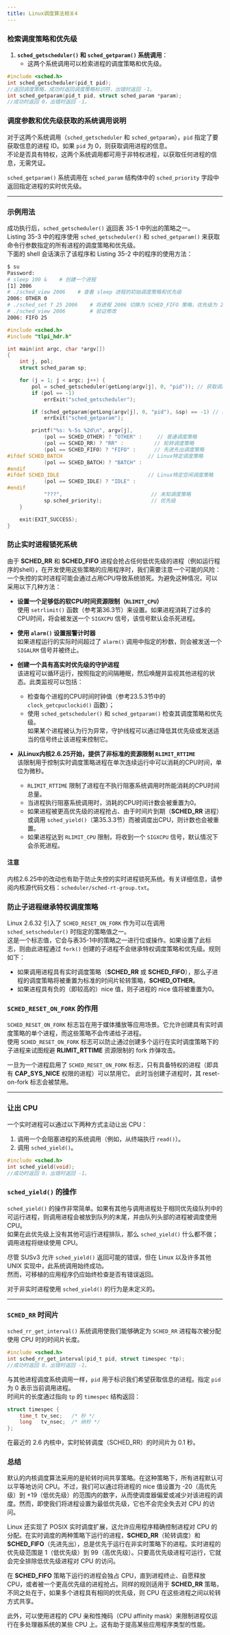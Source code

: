 ```yaml
---
title: Linux调度算法相关4
---
```


### 检索调度策略和优先级
1. **`sched_getscheduler()` 和 `sched_getparam()` 系统调用**：
   - 这两个系统调用可以检索进程的调度策略和优先级。

```c
#include <sched.h>
int sched_getscheduler(pid_t pid);
//返回调度策略，成功时返回调度策略标识符，出错时返回 -1。
int sched_getparam(pid_t pid, struct sched_param *param);
//成功时返回 0，出错时返回 -1。
```
### 调度参数和优先级获取的系统调用说明

对于这两个系统调用（`sched_getscheduler` 和 `sched_getparam`），`pid` 指定了要获取信息的进程 ID。如果 `pid` 为 0，则获取调用进程的信息。  
不论是否具有特权，这两个系统调用都可用于非特权进程，以获取任何进程的信息，无需凭证。

`sched_getparam()` 系统调用在 `sched_param` 结构体中的 `sched_priority` 字段中返回指定进程的实时优先级。

---

### 示例用法

成功执行后，`sched_getscheduler()` 返回表 35-1 中列出的策略之一。  
Listing 35-3 中的程序使用 `sched_getscheduler()` 和 `sched_getparam()` 来获取命令行参数指定的所有进程的调度策略和优先级。  
下面的 shell 会话演示了该程序和 Listing 35-2 中的程序的使用方法：

```bash
$ su  
Password:  
# sleep 100 &    # 创建一个进程
[1] 2006  
# ./sched_view 2006    # 查看 sleep 进程的初始调度策略和优先级
2006: OTHER 0  
# ./sched_set f 25 2006    # 将进程 2006 切换为 SCHED_FIFO 策略，优先级为 25
# ./sched_view 2006        # 验证修改
2006: FIFO 25  
```
```c
#include <sched.h>
#include "tlpi_hdr.h"

int main(int argc, char *argv[])
{
    int j, pol;
    struct sched_param sp;

    for (j = 1; j < argc; j++) {
        pol = sched_getscheduler(getLong(argv[j], 0, "pid")); // 获取调度策略
        if (pol == -1)
            errExit("sched_getscheduler");

        if (sched_getparam(getLong(argv[j], 0, "pid"), &sp) == -1) // 获取调度参数
            errExit("sched_getparam");

        printf("%s: %-5s %2d\n", argv[j],
            (pol == SCHED_OTHER) ? "OTHER" :     // 普通调度策略
            (pol == SCHED_RR) ? "RR" :          // 轮转调度策略
            (pol == SCHED_FIFO) ? "FIFO" :      // 先进先出调度策略
#ifdef SCHED_BATCH                            // Linux特定调度策略
            (pol == SCHED_BATCH) ? "BATCH" :
#endif
#ifdef SCHED_IDLE                             // Linux特定空闲调度策略
            (pol == SCHED_IDLE) ? "IDLE" :
#endif
            "???",                             // 未知调度策略
            sp.sched_priority);                // 优先级
    }

    exit(EXIT_SUCCESS);
}
```
### 防止实时进程锁死系统

由于 **SCHED_RR** 和 **SCHED_FIFO** 进程会抢占任何低优先级的进程（例如运行程序的shell），在开发使用这些策略的应用程序时，我们需要注意一个可能的风险：一个失控的实时进程可能会通过占用CPU导致系统锁死。为避免这种情况，可以采用以下几种方法：

- **设置一个足够低的软CPU时间资源限制（`RLIMIT_CPU`）**  
  使用 `setrlimit()` 函数（参考第36.3节）来设置。如果进程消耗了过多的CPU时间，将会被发送一个 `SIGXCPU` 信号，该信号默认会杀死进程。

- **使用 `alarm()` 设置报警计时器**  
  如果进程运行的实际时间超过了 `alarm()` 调用中指定的秒数，则会被发送一个 `SIGALRM` 信号并被终止。

- **创建一个具有高实时优先级的守护进程**  
  该进程可以循环运行，按照指定的间隔睡眠，然后唤醒并监视其他进程的状态。此类监视可以包括：  
  - 检查每个进程的CPU时间时钟值（参考23.5.3节中的 `clock_getcpuclockid()` 函数）；
  - 使用 `sched_getscheduler()` 和 `sched_getparam()` 检查其调度策略和优先级。  
  如果某个进程被认为行为异常，守护线程可以通过降低其优先级或发送适当的信号终止该进程来控制它。

- **从Linux内核2.6.25开始，提供了非标准的资源限制 `RLIMIT_RTTIME`**  
  该限制用于控制实时调度策略进程在单次连续运行中可以消耗的CPU时间，单位为微秒。  
  - `RLIMIT_RTTIME` 限制了进程在不执行阻塞系统调用时所能消耗的CPU时间总量。  
  - 当进程执行阻塞系统调用时，消耗的CPU时间计数会被重置为0。  
  - 如果进程被更高优先级的进程抢占、由于时间片到期（**SCHED_RR** 进程）或调用 `sched_yield()`（第35.3.3节）而被调度出CPU，则计数也会被重置。  
  - 如果进程达到 `RLIMIT_CPU` 限制，将收到一个 `SIGXCPU` 信号，默认情况下会杀死进程。

#### 注意
内核2.6.25中的改动也有助于防止失控的实时进程锁死系统。有关详细信息，请参阅内核源代码文档：`scheduler/sched-rt-group.txt`。

### 防止子进程继承特权调度策略
Linux 2.6.32 引入了 `SCHED_RESET_ON_FORK` 作为可以在调用 `sched_setscheduler()` 时指定的策略值之一。  
这是一个标志值，它会与表35-1中的策略之一进行位或操作。如果设置了此标志，则由此进程通过 `fork()` 创建的子进程不会继承特权调度策略和优先级。规则如下：

- 如果调用进程具有实时调度策略（**SCHED_RR** 或 **SCHED_FIFO**），那么子进程的调度策略将被重置为标准的时间片轮转策略，**SCHED_OTHER**。
- 如果进程具有负的（即较高的）nice 值，则子进程的 nice 值将被重置为0。

### `SCHED_RESET_ON_FORK` 的作用
`SCHED_RESET_ON_FORK` 标志旨在用于媒体播放等应用场景。它允许创建具有实时调度策略的单个进程，而这些策略不会传递给子进程。  
使用 `SCHED_RESET_ON_FORK` 标志可以防止通过创建多个运行在实时调度策略下的子进程来试图规避 **RLIMIT_RTTIME** 资源限制的 fork 炸弹攻击。

一旦为一个进程启用了 `SCHED_RESET_ON_FORK` 标志，只有具备特权的进程（即具有 **CAP_SYS_NICE** 权限的进程）可以禁用它。  此时当创建子进程时，其 reset-on-fork 标志会被禁用。

---

### 让出 CPU

一个实时进程可以通过以下两种方式主动让出 CPU：
1. 调用一个会阻塞进程的系统调用（例如，从终端执行 `read()`）。
2. 调用 `sched_yield()`。
```c
#include <sched.h>
int sched_yield(void);
//成功时返回 0，出错时返回 -1。
```
### `sched_yield()` 的操作

`sched_yield()` 的操作非常简单。如果有其他与调用进程处于相同优先级队列中的可运行进程，则调用进程会被放到队列的末尾，并由队列头部的进程被调度使用 CPU。  
如果在此优先级上没有其他可运行进程排队，那么 `sched_yield()` 什么都不做；调用进程将继续使用 CPU。

尽管 SUSv3 允许 `sched_yield()` 返回可能的错误，但在 Linux 以及许多其他 UNIX 实现中，此系统调用始终成功。  
然而，可移植的应用程序仍应始终检查是否有错误返回。

对于非实时进程使用 `sched_yield()` 的行为是未定义的。

---

### **`SCHED_RR` 时间片**

`sched_rr_get_interval()` 系统调用使我们能够确定为 `SCHED_RR` 进程每次被分配使用 CPU 时的时间片长度。
```c
#include <sched.h>
int sched_rr_get_interval(pid_t pid, struct timespec *tp);
//成功时返回 0，出错时返回 -1。
```
与其他进程调度系统调用一样，`pid` 用于标识我们希望获取信息的进程。指定 `pid` 为 0 表示当前调用进程。  
时间片的长度通过指向 `tp` 的 `timespec` 结构返回：

```c
struct timespec {
    time_t tv_sec;   /* 秒 */
    long   tv_nsec;  /* 纳秒 */
};
```
在最近的 2.6 内核中，实时轮转调度（SCHED_RR）的时间片为 0.1 秒。
### 总结

默认的内核调度算法采用的是轮转时间共享策略。在这种策略下，所有进程默认可以平等地访问 CPU。不过，我们可以通过将进程的 nice 值设置为 -20（高优先级）到 +19（低优先级）的范围内的数字，从而使调度器偏爱或减少对该进程的调度。然而，即使我们将进程设置为最低优先级，它也不会完全失去对 CPU 的访问。

Linux 还实现了 POSIX 实时调度扩展，这允许应用程序精确控制进程对 CPU 的分配。在实时调度的两种策略下运行的进程，**SCHED_RR**（轮转调度）和 **SCHED_FIFO**（先进先出），总是优先于运行在非实时策略下的进程。实时进程的优先级范围是 1（低优先级）到 99（高优先级）。只要高优先级进程可运行，它就会完全排除低优先级进程对 CPU 的访问。

在 **SCHED_FIFO** 策略下运行的进程会独占 CPU，直到进程终止、自愿释放 CPU，或者被一个更高优先级的进程抢占。同样的规则适用于 **SCHED_RR** 策略，不同之处在于，如果多个进程具有相同的优先级，则 CPU 在这些进程之间以轮转方式共享。

此外，可以使用进程的 CPU 亲和性掩码（CPU affinity mask）来限制进程仅运行在多处理器系统的某些 CPU 上。这有助于提高某些应用程序类型的性能。
